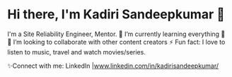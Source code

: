 # Hi there, I'm Kadiri Sandeepkumar 👋
I'm a Site Reliability Engineer, Mentor.
🌱 I’m currently learning everything 🤣
👯 I’m looking to collaborate with other content creators
⚡ Fun fact: I love to listen to music, travel and watch movies/series.

✨Connect with me:
LinkedIn |www.linkedin.com/in/kadirisandeepkumar/
